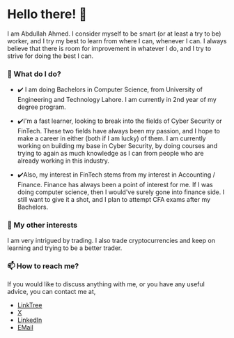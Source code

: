 
# Hello there! 👋

I am Abdullah Ahmed. I consider myself to be smart (or at least a try to be) worker, and I try my best to learn from where I can, whenever I can. I always believe that there is room for improvement in whatever I do, and I try to strive for doing the best I can.

### 🌱 What do I do?
- ✔️ I am doing Bachelors in Computer Science, from University of Engineering and Technology Lahore. I am currently in 2nd year of my degree program.

- ✔️I'm a fast learner, looking to break into the fields of Cyber Security or FinTech. These two fields have always been my passion, and I hope to make a career in either (both if I am lucky) of them. I am currently working on building my base in Cyber Security, by doing courses and trying to again as much knowledge as I can from people who are already working in this industry.

- ✔️Also, my interest in FinTech stems from my interest in Accounting / Finance. Finance has always been a point of interest for me. If I was doing computer science, then I would've surely gone into finance side. I still want to give it a shot, and I plan to attempt CFA exams after my Bachelors.

### 👯 My other interests
I am very intrigued by trading. I also trade cryptocurrencies and keep on learning and trying to be a better trader.

### 📫 How to reach me?
If you would like to discuss anything with me, or you have any useful advice, you can contact me at, 
- [LinkTree](https://linktr.ee/contact.abdullah)
- [X](https://x.com/abdullahs_X)
- [LinkedIn](https://www.linkedin.com/in/abdull-ah-med)
- [EMail](https://contactabdullahahmed@gmail.com)


<!--

Here are some ideas to get you started:

- 🔭 I’m currently working on ...
- 🌱 I’m currently learning ...
- 👯 I’m looking to collaborate on ...
- 🤔 I’m looking for help with ...
- 💬 Ask me about ...
- 📫 How to reach me: ...
- 😄 Pronouns: ...
- ⚡ Fun fact: ...
-->
